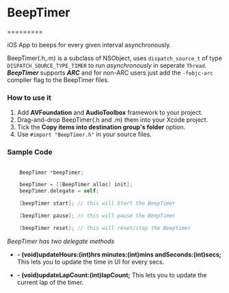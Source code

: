 # BeepTimer #
=========

iOS App to beeps for every given interval asynchronously.

BeepTimer(.h,.m) is a subclass of NSObject, uses `dispatch_source_t` of type `DISPATCH_SOURCE_TYPE_TIMER` to run *asynchronously* in seperate `Thread`.
***BeepTimer*** supports ***ARC*** and for non-ARC users just add the `-fobjc-arc` compiler flag to the BeepTimer files.

### How to use it

1. Add **AVFoundation** and **AudioToolbox** framework to your project.
2. Drag-and-drop BeepTimer(.h and .m) them into your Xcode project.
3. Tick the **Copy items into destination group's folder** option.
4. Use `#import "BeepTimer.h"` in  your source files.

### Sample Code
	
```objective-c

    BeepTimer *beepTimer;

    beepTimer = [[BeepTimer alloc] init];
    beepTimer.delegate = self;

    [beepTimer start]; // this will Start the BeepTimer

    [beepTimer pause]; // this will pause the BeepTimer

    [beepTimer reset]; // this will reset/stop the Beeptimer
```

*BeepTimer has two delegate methods*

- **- (void)updateHours:(int)hrs minutes:(int)mins andSeconds:(int)secs;** This lets you to update the time in UI for every secs.

- **- (void)updateLapCount:(int)lapCount;** This lets you to update the current lap of the timer.

 